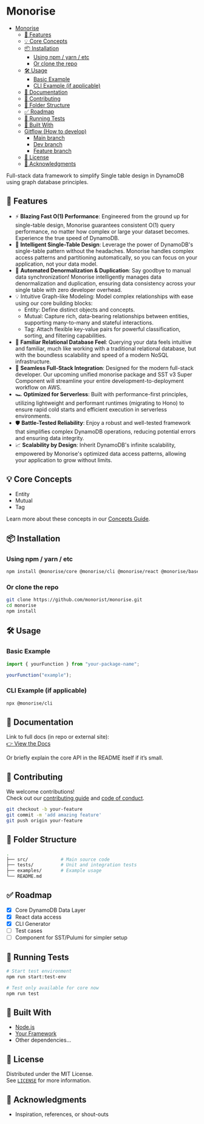 # Monorise

<!--toc:start-->

- [Monorise](#monorise)
  - [🚀 Features](#🚀-features)
  - [💡 Core Concepts](#💡-core-concepts)
  - [📦 Installation](#📦-installation)
    - [Using npm / yarn / etc](#using-npm-yarn-etc)
    - [Or clone the repo](#or-clone-the-repo)
  - [🛠️ Usage](#🛠️-usage)
    - [Basic Example](#basic-example)
    - [CLI Example (if applicable)](#cli-example-if-applicable)
  - [📄 Documentation](#📄-documentation)
  - [🤝 Contributing](#🤝-contributing)
  - [📂 Folder Structure](#📂-folder-structure)
  - [✅ Roadmap](#roadmap)
  - [🧪 Running Tests](#🧪-running-tests)
  - [🧰 Built With](#🧰-built-with)
  - [Gitflow (How to develop)](#gitflow-how-to-develop)
    - [Main branch](#main-branch)
    - [Dev branch](#dev-branch)
    - [Feature branch](#feature-branch)
  - [📝 License](#📝-license)
  - [🌟 Acknowledgments](#🌟-acknowledgments)
  <!--toc:end-->

Full-stack data framework to simplify Single table design in DynamoDB using graph database principles.

## 🚀 Features

- ⚡ **Blazing Fast O(1) Performance**: Engineered from the ground up for
  single-table design, Monorise guarantees consistent O(1) query performance,
  no matter how complex or large your dataset becomes. Experience the true
  speed of DynamoDB.
- 🧠 **Intelligent Single-Table Design**: Leverage the power of DynamoDB's
  single-table pattern without the headaches. Monorise handles complex access
  patterns and partitioning automatically, so you can focus on your application,
  not your data model.
- 🔄 **Automated Denormalization & Duplication**: Say goodbye to manual data
  synchronization! Monorise intelligently manages data denormalization and
  duplication, ensuring data consistency across your single table with zero
  developer overhead.
- 💡 Intuitive Graph-like Modeling: Model complex relationships with ease
  using our core building blocks:
  - Entity: Define distinct objects and concepts.
  - Mutual: Capture rich, data-bearing relationships between entities,
    supporting many-to-many and stateful interactions.
  - Tag: Attach flexible key-value pairs for powerful classification,
    sorting, and filtering capabilities.
- 👋 **Familiar Relational Database Feel**: Querying your data feels intuitive
  and familiar, much like working with a traditional relational database,
  but with the boundless scalability and speed of a modern NoSQL infrastructure.
- 🚀 **Seamless Full-Stack Integration**: Designed for the modern full-stack
  developer. Our upcoming unified monorise package and SST v3 Super Component
  will streamline your entire development-to-deployment workflow on AWS.
- 🏎️ **Optimized for Serverless**: Built with performance-first principles,
  utilizing lightweight and performant runtimes (migrating to Hono) to ensure
  rapid cold starts and efficient execution in serverless environments.
- 🛡️ **Battle-Tested Reliability**: Enjoy a robust and well-tested framework that
  simplifies complex DynamoDB operations, reducing potential errors and ensuring
  data integrity.
- 📈 **Scalability by Design**: Inherit DynamoDB's infinite scalability, empowered
  by Monorise's optimized data access patterns, allowing your application to grow
  without limits.

## 💡 Core Concepts

- Entity
- Mutual
- Tag

Learn more about these concepts in our [Concepts Guide](docs/CONCEPT.MD).

## 📦 Installation

### Using npm / yarn / etc

```bash
npm install @monorise/core @monorise/cli @monorise/react @monorise/base
```

### Or clone the repo

```bash
git clone https://github.com/monorist/monorise.git
cd monorise
npm install
```

## 🛠️ Usage

### Basic Example

```js
import { yourFunction } from "your-package-name";

yourFunction("example");
```

### CLI Example (if applicable)

```bash
npx @monorise/cli
```

## 📄 Documentation

Link to full docs (in repo or external site):  
[👉 View the Docs](https://your-docs-url.com)

Or briefly explain the core API in the README itself if it’s small.

## 🤝 Contributing

We welcome contributions!  
Check out our [contributing guide](CONTRIBUTING.md) and [code of conduct](CODE_OF_CONDUCT.md).

```bash
git checkout -b your-feature
git commit -m 'add amazing feature'
git push origin your-feature
```

## 📂 Folder Structure

```bash
.
├── src/            # Main source code
├── tests/          # Unit and integration tests
├── examples/       # Example usage
└── README.md
```

## ✅ Roadmap

- [x] Core DynamoDB Data Layer
- [x] React data access
- [x] CLI Generator
- [ ] Test cases
- [ ] Component for SST/Pulumi for simpler setup

## 🧪 Running Tests

```bash
# Start test environment
npm run start:test-env

# Test only available for core now
npm run test
```

## 🧰 Built With

- [Node.js](https://nodejs.org/)
- [Your Framework](https://example.com/)
- Other dependencies...

## 📝 License

Distributed under the MIT License.  
See [`LICENSE`](./LICENSE) for more information.

## 🌟 Acknowledgments

- Inspiration, references, or shout-outs
